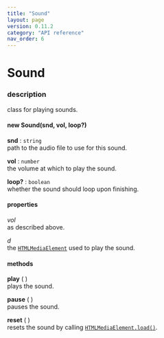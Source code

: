```yaml
---
title: "Sound"
layout: page
version: 0.11.2
category: "API reference"
nav_order: 6
---
```


# Sound

### description
class for playing sounds.

#### new Sound(snd, vol, loop?)

**snd** : `string`\
path to the audio file to use for this sound.

**vol** : `number`\
the volume at which to play the sound.

**loop?** : `boolean`\
whether the sound should loop upon finishing.

#### properties
*vol*\
as described above.

*d*\
the [`HTMLMediaElement`](https://developer.mozilla.org/en-US/docs/Web/API/HTMLMediaElement) used to play the sound.

#### methods
**play** ( )\
plays the sound.

**pause** ( )\
pauses the sound.

**reset** ( )\
resets the sound by calling [`HTMLMediaElement.load()`](https://developer.mozilla.org/en-US/docs/Web/API/HTMLMediaElement/load).
